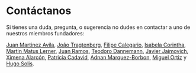 # Contáctanos

Si tienes una duda, pregunta, o sugerencia no dudes en contactar a uno de nuestros miembros fundadores:

[Juan Martinez Avila](mailto:psxjpma@nott.ac.uk), [João Tragtenberg](mailto:tragtenberg@gmail.com), [Filipe Calegario](mailto:fcac@cin.ufpe.br), [Isabela Corintha](mailto:isabelaalmeida29@gmail.com), [Martin Matus Lerner](mailto:mmatus@unq.edu.ar), [Juan Ramos](mailto:juan.ramos@unq.edu.ar), [Teodoro Dannemann](mailto:.dannemann@qmul.ac.uk), [Javier Jaimovich](mailto:javier.jaimovich@uchile.cl}), [Ximena Alarcón](mailto:info@ximenaalarcon.net), [Patricia Cadavid](mailto:lpcadavid@gmail.com), [Adnan Marquez-Borbon](mailto:adnan.marquez@uabc.edu.mx), [Miguel Ortiz](mailto:m.ortiz@qub.ac.uk) y [Hugo Solis](mailto:h.solis@correo.ler.uam.mx).
